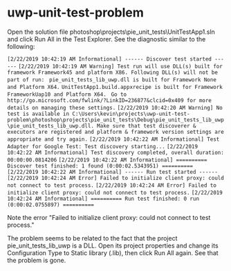 # uwp-unit-test-problem

Open the solution file photoshop\projects\pie_unit_tests\UnitTestApp1.sln and click Run All in the Test Explorer. See the diagnostic similar to the following:

`[2/22/2019 10:42:19 AM Informational] ------ Discover test started ------`
`[2/22/2019 10:42:19 AM Warning] Test run will use DLL(s) built for framework Framework45 and platform X86. Following DLL(s) will not be part of run: `
`pie_unit_tests_lib_uwp.dll is built for Framework None and Platform X64.`
`UnitTestApp1.build.appxrecipe is built for Framework FrameworkUap10 and Platform X64.`
` Go to http://go.microsoft.com/fwlink/?LinkID=236877&clcid=0x409 for more details on managing these settings.`
`[2/22/2019 10:42:20 AM Warning] No test is available in C:\Users\kevin\projects\uwp-unit-test-problem\photoshop\projects\pie_unit_tests\Debug\pie_unit_tests_lib_uwp\pie_unit_tests_lib_uwp.dll. Make sure that test discoverer & executors are registered and platform & framework version settings are appropriate and try again.`
`[2/22/2019 10:42:22 AM Informational] Test Adapter for Google Test: Test discovery starting...`
`[2/22/2019 10:42:22 AM Informational] Test discovery completed, overall duration: 00:00:00.0814206`
`[2/22/2019 10:42:22 AM Informational] ========== Discover test finished: 1 found (0:00:02.5343951) ==========`
`[2/22/2019 10:42:22 AM Informational] ------ Run test started ------`
`[2/22/2019 10:42:24 AM Error] Failed to initialize client proxy: could not connect to test process.`
`[2/22/2019 10:42:24 AM Error] Failed to initialize client proxy: could not connect to test process.`
`[2/22/2019 10:42:24 AM Informational] ========== Run test finished: 0 run (0:00:02.0755897) ==========`

Note the error "Failed to initialize client proxy: could not connect to test process."

The problem seems to be related to the fact that the project pie_unit_tests_lib_uwp is a DLL. Open its project properties and change its Configuration Type to Static library (.lib), then click Run All again. See that the problem is gone.
